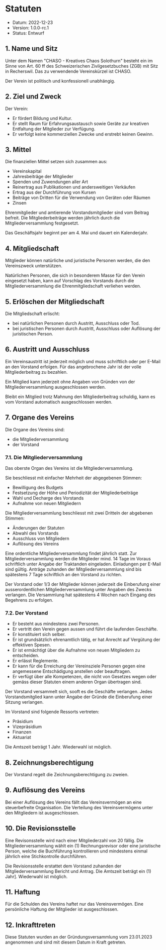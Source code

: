 
# Statuten

- Datum: 2022-12-23
- Version: 1.0.0-rc.1
- Status: Entwurf

## 1. Name und Sitz

Unter dem Namen "CHASO - Kreatives Chaos Solothurn" besteht ein im Sinne von Art. 60 ff des Schweizerischen Zivilgesetzbuches (ZGB) mit Sitz in  Recherswil. Das zu verwendende Vereinskürzel ist CHASO.

Der Verein ist politisch und konfessionell unabhängig.

## 2. Ziel und Zweck

Der Verein:

- Er fördert Bildung und Kultur.
- Er stellt Raum für Erfahrungsaustausch sowie Geräte zur kreativen Entfaltung der Mitglieder zur Verfügung.
- Er verfolgt keine kommerziellen Zwecke und erstrebt keinen Gewinn.

## 3. Mittel

Die finanziellen Mittel setzen sich zusammen aus:

- Vereinskapital
- Jahresbeiträge der Mitglieder
- Spenden und Zuwendungen aller Art
- Reinertrag aus Publikationen und andersweitigen Verkäufen
- Ertrag aus der Durchführung von Kursen
- Beiträge von Dritten für die Verwendung von Geräten oder Räumen
- Zinsen

Ehrenmitglieder und amtierende Vorstandsmitglieder sind vom Beitrag befreit. Die Mitgliederbeiträge werden jährlich durch die Mitgliederversammlung festgesetzt.

Das Geschäftsjahr beginnt per am 4. Mai und dauert ein Kalenderjahr.

## 4. Mitgliedschaft

Mitglieder können natürliche und juristische Personen werden, die den Vereinszweck
unterstützen.

Natürlichen Personen, die sich in besonderem Masse für den Verein eingesetzt haben, kann auf
Vorschlag des Vorstands durch die Mitgliederversammlung die Ehrenmitgliedschaft
verliehen werden.

## 5. Erlöschen der Mitgliedschaft

Die Mitgliedschaft erlischt:

- bei natürlichen Personen durch Austritt, Ausschluss oder Tod.
- bei juristischen Personen durch Austritt, Ausschluss oder Auflösung der juristischen Person.

## 6. Austritt und Ausschluss

Ein Vereinsaustritt ist jederzeit möglich und muss schriftlich oder per E-Mail an den Vorstand erfolgen. Für das angebrochene Jahr ist der volle Mitgliederbeitrag zu bezahlen.

Ein Mitglied kann jederzeit ohne Angaben von Gründen von der Mitgliederversammlung ausgeschlossen werden.

Bleibt ein Mitglied trotz Mahnung den Mitgliederbeitrag schuldig, kann es vom Vorstand automatisch ausgeschlossen werden.

## 7. Organe des Vereins

Die Organe des Vereins sind:

- die Mitgliederversammlung
- der Vorstand

### 7.1. Die Mitgliederversammlung

Das oberste Organ des Vereins ist die Mitgliederversammlung.

Sie beschliesst mit einfacher Mehrheit der abgegebenen Stimmen:

- Bewilligung des Budgets
- Festsetzung der Höhe und Periodizität der Mitgliederbeiträge
- Wahl und Decharge des Vorstands
- Aufnahme von neuen Mitgliedern

Die Mitgliederversammlung beschliesst mit zwei Dritteln der abgebenen Stimmen:

- Änderungen der Statuten
- Abwahl des Vorstands
- Ausschluss von Mitgliedern
- Auflösung des Vereins

Eine ordentliche Mitgliederversammlung findet jährlich statt. Zur Mitgliederversammlung werden die Mitglieder mind. 14 Tage im Voraus schriftlich unter Angabe der Traktanden eingeladen. Einladungen per E-Mail sind gültig. Anträge zuhanden der Mitgliederversammlung sind bis spätestens 7 Tage schriftlich an den Vorstand zu richten.

Der Vorstand oder 1/3 der Mitglieder können jederzeit die Einberufung einer ausserordentlichen Mitgliederversammlung unter Angaben des Zwecks verlangen. Die Versammlung hat spätestens 4 Wochen nach Eingang des Begehrens zu erfolgen.

### 7.2. Der Vorstand

- Er besteht aus mindestens zwei Personen.
- Er vertritt den Verein gegen aussen und führt die laufenden Geschäfte.
- Er konstituiert sich selber.
- Er ist grundsätzlich ehrenamtlich tätig, er hat Anrecht auf Vergütung der effektiven Spesen.
- Er ist ermächtigt über die Aufnahme von neuen Mitgliedern zu entscheiden.
- Er erlässt Reglemente.
- Er kann für die Erreichung der Vereinsziele Personen gegen eine angemessene Entschädigung anstellen oder beauftragen.
- Er verfügt über alle Kompetenzen, die nicht von Gesetzes wegen oder gemäss dieser Statuten einem anderen Organ übertragen sind.

Der Vorstand versammelt sich, sooft es die Geschäfte verlangen. Jedes Vorstandsmitglied kann unter Angabe der Gründe die Einberufung einer Sitzung verlangen.

Im Vorstand sind folgende Ressorts vertreten:

- Präsidium
- Vizepräsidium
- Finanzen
- Aktuariat

Die Amtszeit beträgt 1 Jahr. Wiederwahl ist möglich.

## 8. Zeichnungsberechtigung

Der Vorstand regelt die Zeichnungsberechtigung zu zweien.

## 9. Auflösung des Vereins

Bei einer Auflösung des Vereins fällt das Vereinsvermögen an eine steuerbefreite Organisation. Die Verteilung des Vereinsvermögens unter den Mitgliedern ist ausgeschlossen.

## 10. Die Revisionsstelle

Eine Revisonsstelle wird nach einer Mitgliederzahl von 20 fällig. Die Mitgliederversammlung wählt ein (1) Rechnungsrevisor oder eine juristische
Person, welche die Buchführung kontrollieren und mindestens einmal jährlich eine Stichkontrolle durchführen.

Die Revisionsstelle erstattet dem Vorstand zuhanden der Mitgliederversammlung Bericht und Antrag. Die Amtszeit beträgt ein (1) Jahr]. Wiederwahl ist möglich.

## 11. Haftung

Für die Schulden des Vereins haftet nur das Vereinsvermögen. Eine persönliche Haftung der Mitglieder ist ausgeschlossen.

## 12. Inkrafttreten

Diese Statuten wurden an der Gründungsversammlung vom 23.01.2023 angenommen und sind mit diesem Datum in Kraft getreten.

